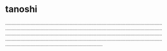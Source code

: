 # tanoshi
.............................................................................................................................................................................................................................................................................................................................................................................................................................................................................................................................................................................................